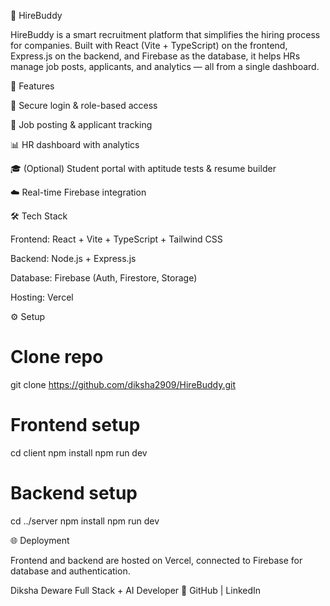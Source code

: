 💼 HireBuddy

HireBuddy is a smart recruitment platform that simplifies the hiring process for companies.
Built with React (Vite + TypeScript) on the frontend, Express.js on the backend, and Firebase as the database, it helps HRs manage job posts, applicants, and analytics — all from a single dashboard.

🚀 Features

🔐 Secure login & role-based access

📝 Job posting & applicant tracking

📊 HR dashboard with analytics

🎓 (Optional) Student portal with aptitude tests & resume builder

☁️ Real-time Firebase integration

🛠️ Tech Stack

Frontend: React + Vite + TypeScript + Tailwind CSS

Backend: Node.js + Express.js

Database: Firebase (Auth, Firestore, Storage)

Hosting: Vercel

⚙️ Setup
# Clone repo
git clone https://github.com/diksha2909/HireBuddy.git

# Frontend setup
cd client
npm install
npm run dev

# Backend setup
cd ../server
npm install
npm run dev

🌐 Deployment

Frontend and backend are hosted on Vercel, connected to Firebase for database and authentication.


Diksha Deware
Full Stack + AI Developer
🔗 GitHub
 | LinkedIn
